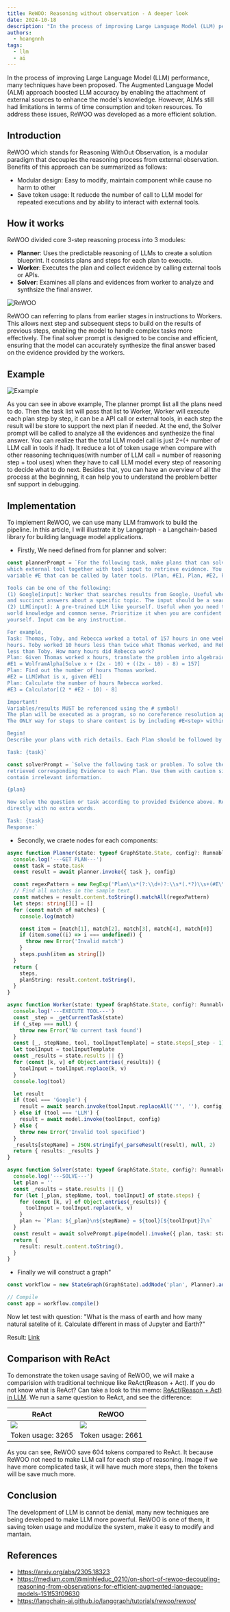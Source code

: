 ```yaml
---
title: ReWOO: Reasoning without observation - A deeper look
date: 2024-10-18
description: "In the process of improving Large Language Model (LLM) performance, many techniques have been proposed. The Augmented Language Model (ALM) approach boosted LLM accuracy by enabling the attachment of external sources to enhance the model's knowledge. However, ALMs still had limitations in terms of time consumption and token resources. To address these issues, ReWOO was developed as a more efficient solution."
authors:
  - hoangnnh
tags:
  - llm
  - ai
---
```


In the process of improving Large Language Model (LLM) performance, many techniques have been proposed. The Augmented Language Model (ALM) approach boosted LLM accuracy by enabling the attachment of external sources to enhance the model's knowledge. However, ALMs still had limitations in terms of time consumption and token resources. To address these issues, ReWOO was developed as a more efficient solution.

## Introduction

ReWOO which stands for Reasoning WithOut Observation, is a modular paradigm that decouples the reasoning process from external observation. Benefits of this approach can be summarized as follows:

- Modular design: Easy to modify, maintain component while cause no harm to other
- Save token usage: It reducde the number of call to LLM model for repeated executions and by ability to interact with external tools.

## How it works

ReWOO divided core 3-step reasoning process into 3 modules:

- **Planner**: Uses the predictable reasoning of LLMs to create a solution blueprint. It consists plans and steps for each plan to exeucte.
- **Worker**: Executes the plan and collect evidence by calling external tools or APIs.
- **Solver**: Examines all plans and evidences from worker to analyze and synthsize the final answer.

![ReWOO](assets/rewoo-in-llm.webp)

ReWOO can referring to plans from earlier stages in instructions to Workers. This allows next step and subsequent steps to build on the results of previous steps, enabling the model to handle complex tasks more effectively. The final solver prompt is designed to be concise and efficient, ensuring that the model can accurately synthesize the final answer based on the evidence provided by the workers.

## Example

![Example](assets/rewoo-in-llm-example.webp)

As you can see in above example, The planner prompt list all the plans need to do. Then the task list will pass that list to Worker, Worker will execute each plan step by step, it can be a API call or external tools, in each step the result will be store to support the next plan if needed. At the end, the Solver prompt will be called to analyze all the evidences and synthesize the final answer. You can realize that the total LLM model call is just 2+(+ number of LLM call in tools if had). It reduce a lot of token usage when compare with other reasoning techniques(with number of LLM call = number of reasoning step + tool uses) when they have to call LLM model every step of reasoning to decide what to do next. Besides that, you can have an overview of all the process at the beginning, it can help you to understand the problem better snf support in debugging.

## Implementation

To implement ReWOO, we can use many LLM framwork to build the pipeline. In this article, I will illustrate it by Langgraph - a Langchain-based library for building language model applications.

- Firstly, We need defined from for planner and solver:

```ts
const plannerPrompt = `For the following task, make plans that can solve the problem step by step. For each plan, indicate
which external tool together with tool input to retrieve evidence. You can store the evidence into a
variable #E that can be called by later tools. (Plan, #E1, Plan, #E2, Plan, ...)

Tools can be one of the following:
(1) Google[input]: Worker that searches results from Google. Useful when you need to find short
and succinct answers about a specific topic. The input should be a search query.
(2) LLM[input]: A pre-trained LLM like yourself. Useful when you need to act with general
world knowledge and common sense. Prioritize it when you are confident in solving the problem
yourself. Input can be any instruction.

For example,
Task: Thomas, Toby, and Rebecca worked a total of 157 hours in one week. Thomas worked x
hours. Toby worked 10 hours less than twice what Thomas worked, and Rebecca worked 8 hours
less than Toby. How many hours did Rebecca work?
Plan: Given Thomas worked x hours, translate the problem into algebraic expressions and solve with Wolfram Alpha.
#E1 = WolframAlpha[Solve x + (2x - 10) + ((2x - 10) - 8) = 157]
Plan: Find out the number of hours Thomas worked.
#E2 = LLM[What is x, given #E1]
Plan: Calculate the number of hours Rebecca worked.
#E3 = Calculator[(2 * #E2 - 10) - 8]

Important!
Variables/results MUST be referenced using the # symbol!
The plan will be executed as a program, so no coreference resolution apart from naive variable replacement is allowed.
The ONLY way for steps to share context is by including #E<step> within the arguments of the tool.

Begin!
Describe your plans with rich details. Each Plan should be followed by only one #E.

Task: {task}`

const solverPrompt = `Solve the following task or problem. To solve the problem, we have made step-by-step Plan and
retrieved corresponding Evidence to each Plan. Use them with caution since long evidence might
contain irrelevant information.

{plan}

Now solve the question or task according to provided Evidence above. Respond with the answer
directly with no extra words.

Task: {task}
Response:`
```

- Secondly, we craete nodes for each components:

```ts
async function Planner(state: typeof GraphState.State, config?: RunnableConfig) {
  console.log('---GET PLAN---')
  const task = state.task
  const result = await planner.invoke({ task }, config)

  const regexPattern = new RegExp('Plan\\s*(?:\\d+)?:\\s*(.*?)\\s+(#E\\d+)\\s*=\\s*(\\w+)\\[(.*?)\\]', 'gs')
  // Find all matches in the sample text.
  const matches = result.content.toString().matchAll(regexPattern)
  let steps: string[][] = []
  for (const match of matches) {
    console.log(match)

    const item = [match[1], match[2], match[3], match[4], match[0]]
    if (item.some((i) => i === undefined)) {
      throw new Error('Invalid match')
    }
    steps.push(item as string[])
  }
  return {
    steps,
    planString: result.content.toString(),
  }
}

async function Worker(state: typeof GraphState.State, config?: RunnableConfig) {
  console.log('---EXECUTE TOOL---')
  const _step = _getCurrentTask(state)
  if (_step === null) {
    throw new Error('No current task found')
  }
  const [_, stepName, tool, toolInputTemplate] = state.steps[_step - 1]
  let toolInput = toolInputTemplate
  const _results = state.results || {}
  for (const [k, v] of Object.entries(_results)) {
    toolInput = toolInput.replace(k, v)
  }
  console.log(tool)

  let result
  if (tool === 'Google') {
    result = await search.invoke(toolInput.replaceAll('"', ''), config)
  } else if (tool === 'LLM') {
    result = await model.invoke(toolInput, config)
  } else {
    throw new Error('Invalid tool specified')
  }
  _results[stepName] = JSON.stringify(_parseResult(result), null, 2)
  return { results: _results }
}

async function Solver(state: typeof GraphState.State, config?: RunnableConfig) {
  console.log('---SOLVE---')
  let plan = ''
  const _results = state.results || {}
  for (let [_plan, stepName, tool, toolInput] of state.steps) {
    for (const [k, v] of Object.entries(_results)) {
      toolInput = toolInput.replace(k, v)
    }
    plan += `Plan: ${_plan}\n${stepName} = ${tool}[${toolInput}]\n`
  }
  const result = await solvePrompt.pipe(model).invoke({ plan, task: state.task }, config)
  return {
    result: result.content.toString(),
  }
}
```

- Finally we will construct a graph"

```ts
const workflow = new StateGraph(GraphState).addNode('plan', Planner).addNode('tool', Worker).addNode('solve', Solver).addEdge('plan', 'tool').addEdge('solve', END).addConditionalEdges('tool', _route).addEdge(START, 'plan')

// Compile
const app = workflow.compile()
```

Now let test with question: "What is the mass of earth and how many natural satelite of it. Calculate different in mass of Jupyter and Earth?"

Result: [Link](https://smith.langchain.com/public/624cb78d-e55e-40a6-8cd5-912a2046a864/r)

## Comparison with ReAct

To demonstrate the token usage saving of ReWOO, we will make a comparision with traditional technique like ReAct(Reason + Act). If you do not know what is ReAct? Can take a look to this memo: [ReAct(Reason + Act) in LLM](react-in-llm.md). We run a same question to ReAct, and see the difference:

| ReAct                                       | ReWOO                                       |
| ------------------------------------------- | ------------------------------------------- |
| ![](assets/rewoo-in-llm-compare-react.webp) | ![](assets/rewoo-in-llm-compare-rewoo.webp) |
| Token usage: 3265                           | Token usage: 2661                           |

As you can see, ReWOO save 604 tokens compared to ReAct. It because ReWOO not need to make LLM call for each step of reasoning. Image if we have more complicated task, it will have much more steps, then the tokens will be save much more.

## Conclusion

The development of LLM is cannot be denial, many new techniques are being developed to make LLM more powerful. ReWOO is one of them, it saving token usage and modulize the system, make it easy to modify and mantain.

## References

- https://arxiv.org/abs/2305.18323
- https://medium.com/@minhleduc_0210/on-short-of-rewoo-decoupling-reasoning-from-observations-for-efficient-augmented-language-models-151f53f09630
- https://langchain-ai.github.io/langgraph/tutorials/rewoo/rewoo/

